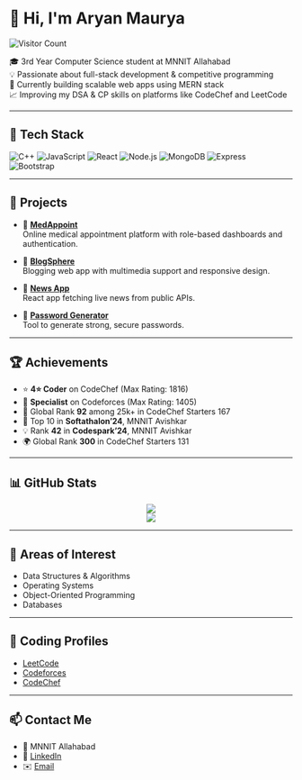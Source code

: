 # 👋 Hi, I'm Aryan Maurya

![Visitor Count](https://komarev.com/ghpvc/?username=ExoticLure37&color=blue&style=flat)

🎓 3rd Year Computer Science student at MNNIT Allahabad  
💡 Passionate about full-stack development & competitive programming  
🌱 Currently building scalable web apps using MERN stack  
📈 Improving my DSA & CP skills on platforms like CodeChef and LeetCode  

---

## 🔧 Tech Stack
![C++](https://img.shields.io/badge/-C++-00599C?style=flat&logo=c%2B%2B&logoColor=white)
![JavaScript](https://img.shields.io/badge/-JavaScript-F7DF1E?style=flat&logo=javascript&logoColor=black)
![React](https://img.shields.io/badge/-React-61DAFB?style=flat&logo=react&logoColor=white)
![Node.js](https://img.shields.io/badge/-Node.js-339933?style=flat&logo=node.js&logoColor=white)
![MongoDB](https://img.shields.io/badge/-MongoDB-47A248?style=flat&logo=mongodb&logoColor=white)
![Express](https://img.shields.io/badge/-Express.js-000000?style=flat&logo=express&logoColor=white)
![Bootstrap](https://img.shields.io/badge/-Bootstrap-563D7C?style=flat&logo=bootstrap&logoColor=white)

---

## 🚀 Projects

- 🏥 [**MedAppoint**](https://github.com/ExoticLure37/MedAppoint)  
  Online medical appointment platform with role-based dashboards and authentication.  

- 📝 [**BlogSphere**](https://github.com/ExoticLure37/BLOG_complete)  
  Blogging web app with multimedia support and responsive design.
  
- 📰 [**News App**](https://github.com/ExoticLure37/NEWS-Application)  
  React app fetching live news from public APIs.

- 🔐 [**Password Generator**](https://github.com/ExoticLure37/password-generator-)  
  Tool to generate strong, secure passwords.  


---

## 🏆 Achievements

- ⭐ **4⭐ Coder** on CodeChef (Max Rating: 1816)  
- 🧠 **Specialist** on Codeforces (Max Rating: 1405)  
- 🥇 Global Rank **92** among 25k+ in CodeChef Starters 167  
- 🏅 Top 10 in **Softathalon’24**, MNNIT Avishkar  
- 💡 Rank **42** in **Codespark’24**, MNNIT Avishkar  
- 🌍 Global Rank **300** in CodeChef Starters 131  

---

## 📊 GitHub Stats

<p align="center">
  <img src="https://github-readme-stats.vercel.app/api?username=ExoticLure37&show_icons=true&theme=github_dark&hide_border=true" />
  <br/>
  <img src="https://github-readme-streak-stats.herokuapp.com?user=ExoticLure37&theme=github-dark&hide_border=true"/>
</p>

---

## 🧠 Areas of Interest

- Data Structures & Algorithms  
- Operating Systems  
- Object-Oriented Programming  
- Databases

---

## 🔗 Coding Profiles

- [LeetCode](https://leetcode.com/ZXLdtXwZOh)  
- [Codeforces](https://codeforces.com/profile/aryan_maurya027)  
- [CodeChef](https://www.codechef.com/users/rukarya)   

---

## 📫 Contact Me

- 📍 MNNIT Allahabad  
- 🔗 [LinkedIn](https://www.linkedin.com/in/aryan-maurya)  
- ✉️ [Email](mailto:aryanamih041@gmail.com)

